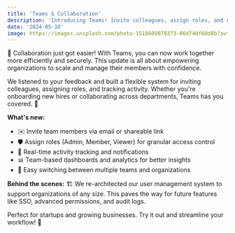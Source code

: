 ```yaml
---
title: 'Teams & Collaboration'
description: 'Introducing Teams! Invite colleagues, assign roles, and collaborate in real-time. Perfect for startups and growing businesses.'
date: '2024-05-10'
image: https://images.unsplash.com/photo-1518609878373-06d740f60d8b?auto=format&fit=crop&w=800&q=80
---
```


🤝 Collaboration just got easier! With Teams, you can now work together more efficiently and securely. This update is all about empowering organizations to scale and manage their members with confidence.

We listened to your feedback and built a flexible system for inviting colleagues, assigning roles, and tracking activity. Whether you're onboarding new hires or collaborating across departments, Teams has you covered. 👥

**What's new:**

- ✉️ Invite team members via email or shareable link
- 🛡️ Assign roles (Admin, Member, Viewer) for granular access control
- 🔔 Real-time activity tracking and notifications
- 📊 Team-based dashboards and analytics for better insights
- 🔄 Easy switching between multiple teams and organizations

**Behind the scenes:** 🏗️
We re-architected our user management system to support organizations of any size. This paves the way for future features like SSO, advanced permissions, and audit logs.

Perfect for startups and growing businesses. Try it out and streamline your workflow! 🚀
